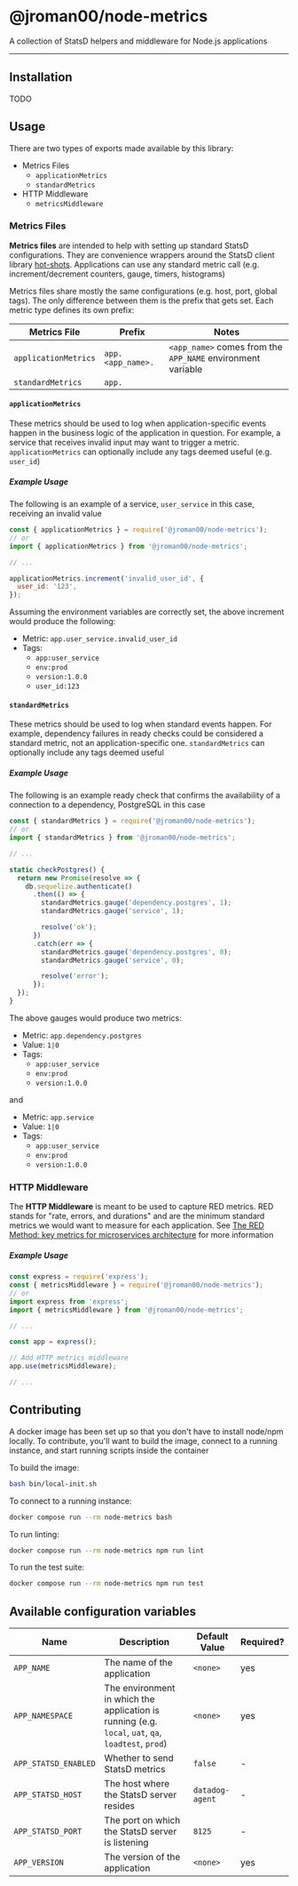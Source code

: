 # @jroman00/node-metrics

A collection of StatsD helpers and middleware for Node.js applications

---

## Installation

TODO

## Usage

There are two types of exports made available by this library:

* Metrics Files
  * `applicationMetrics`
  * `standardMetrics`
* HTTP Middleware
  * `metricsMiddleware`

### Metrics Files

**Metrics files** are intended to help with setting up standard StatsD configurations. They are convenience wrappers around the StatsD client library [hot-shots](https://github.com/brightcove/hot-shots). Applications can use any standard metric call (e.g. increment/decrement counters, gauge, timers, histograms)

Metrics files share mostly the same configurations (e.g. host, port, global tags). The only difference between them is the prefix that gets set. Each metric type defines its own prefix:

| Metrics File | Prefix | Notes |
| --- | --- | --- |
| `applicationMetrics` | `app.<app_name>.` | `<app_name>` comes from the `APP_NAME` environment variable |
| `standardMetrics` | `app.` | |

#### `applicationMetrics`

These metrics should be used to log when application-specific events happen in the business logic of the application in question. For example, a service that receives invalid input may want to trigger a metric. `applicationMetrics` can optionally include any tags deemed useful (e.g. `user_id`)

##### Example Usage

The following is an example of a service, `user_service` in this case, receiving an invalid value

```javascript
const { applicationMetrics } = require('@jroman00/node-metrics');
// or
import { applicationMetrics } from '@jroman00/node-metrics';

// ...

applicationMetrics.increment('invalid_user_id', {
  user_id: '123',
});
```

Assuming the environment variables are correctly set, the above increment would produce the following:

* Metric: `app.user_service.invalid_user_id`
* Tags:
  * `app:user_service`
  * `env:prod`
  * `version:1.0.0`
  * `user_id:123`

#### `standardMetrics`

These metrics should be used to log when standard events happen. For example, dependency failures in ready checks could be considered a standard metric, not an application-specific one. `standardMetrics` can optionally include any tags deemed useful

##### Example Usage

The following is an example ready check that confirms the availability of a connection to a dependency, PostgreSQL in this case

```javascript
const { standardMetrics } = require('@jroman00/node-metrics');
// or
import { standardMetrics } from '@jroman00/node-metrics';

// ...

static checkPostgres() {
  return new Promise(resolve => {
    db.sequelize.authenticate()
      .then(() => {
        standardMetrics.gauge('dependency.postgres', 1);
        standardMetrics.gauge('service', 1);

        resolve('ok');
      })
      .catch(err => {
        standardMetrics.gauge('dependency.postgres', 0);
        standardMetrics.gauge('service', 0);

        resolve('error');
      });
  });
}
```

The above gauges would produce two metrics:

* Metric: `app.dependency.postgres`
* Value: `1|0`
* Tags:
  * `app:user_service`
  * `env:prod`
  * `version:1.0.0`

and

* Metric: `app.service`
* Value: `1|0`
* Tags:
  * `app:user_service`
  * `env:prod`
  * `version:1.0.0`

### HTTP Middleware

The **HTTP Middleware** is meant to be used to capture RED metrics. RED stands for "rate, errors, and durations" and are the minimum standard metrics we would want to measure for each application. See [The RED Method: key metrics for microservices architecture](https://www.weave.works/blog/the-red-method-key-metrics-for-microservices-architecture/) for more information

##### Example Usage

```javascript
const express = require('express');
const { metricsMiddleware } = require('@jroman00/node-metrics');
// or
import express from 'express';
import { metricsMiddleware } from '@jroman00/node-metrics';

// ...

const app = express();

// Add HTTP metrics middleware
app.use(metricsMiddleware);

// ...
```

## Contributing

A docker image has been set up so that you don't have to install node/npm locally. To contribute, you'll want to build the image, connect to a running instance, and start running scripts inside the container

To build the image:

```bash
bash bin/local-init.sh
```

To connect to a running instance:

```bash
docker compose run --rm node-metrics bash
```

To run linting:

```bash
docker compose run --rm node-metrics npm run lint
```

To run the test suite:

```bash
docker compose run --rm node-metrics npm run test
```

## Available configuration variables

| Name | Description | Default Value | Required? |
| - | - | - | - |
| `APP_NAME` | The name of the application | `<none>` | yes |
| `APP_NAMESPACE` | The environment in which the application is running (e.g. `local`, `uat`, `qa`, `loadtest`, `prod`) | `<none>` | yes |
| `APP_STATSD_ENABLED` | Whether to send StatsD metrics | `false` | - |
| `APP_STATSD_HOST` | The host where the StatsD server resides | `datadog-agent` | - |
| `APP_STATSD_PORT` | The port on which the StatsD server is listening | `8125` | - |
| `APP_VERSION` | The version of the application | `<none>` | yes |
